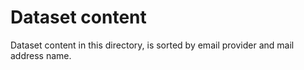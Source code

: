 # Dataset content 
Dataset content in this directory, is sorted by email provider and mail address name.
